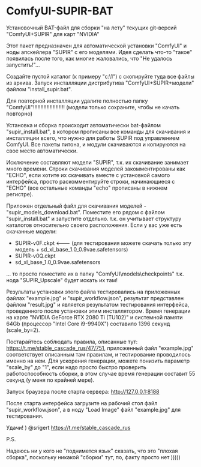 # ComfyUI-SUPIR-BAT
Установочный BAT-файл для сборки "на лету" текущих git-версий "ComfyUI+SUPIR" для карт "NVIDIA"

Этот пакет предназначен для автоматической установки "ComfyUI" и ноды апскейлера "SUPIR" с его моделями.
Идея сделать что-то "такое" появилась после того, как многие жаловались, что "Не удалось запустить!"...

Создайте пустой каталог (к примеру "c:\1") с скопируйте туда все файлы из архива. Запуск инсталляции дистрибутива "ComfyUI+SUPIR+модели" файлом "install_supir.bat".

Для повторной инсталляции удалите полностью папку "ComfyUI"!!!!!!!!!!!!!!!!!!!!! (модели только сохраните, чтобы не качать повторно)

Установка и сборка происходит автоматически bat-файлом "supir_install.bat", в котором прописаны все команды для скачивания и инсталляции всего, что нужно для работы SUPIR под управлением ComfyUI. Все пакеты питона, и модули скачиваются и копируются на свое место автоматически. 

Исключение составляют модели "SUPIR", т.к. их скачивание занимает много времени. Строки скачивания моделей закомментированы как "ECHO", если хотите их скачивать вместе с установкой самого интерфейса, просто раскомментируйте строки, начинающиеся с "ECHO" (все остальные команды "echo" прописаны в нижнем регистре). 

Приложен отдельный файл для скачивания моделей - "supir_models_download.bat". Поместите его рядом с файлом "supir_install.bat" и запустите отдельно. т.к. он учитывает структуру каталогов относительно своего расположения. Если у вас уже есть скачанные модели:

- SUPIR-v0F.ckpt   <--- (для тестирования можете скачать только эту модель + sd_xl_base_1.0_0.9vae.safetensors)
- SUPIR-v0Q.ckpt
- sd_xl_base_1.0_0.9vae.safetensors

... то просто поместите их в папку "ComfyUI\models\checkpoints" т.к. нода "SUPIR_Upscale" будет искать их там!

Результаты установки этого файла тестировались на приложенных файлах "example.jpg" и "supir_workflow.json", результат представлен файлом "result.jpg" и является результатом тестирования интерфейса, проведенного после установки этим инсталлятором. Время генерации на карте "NVIDIA GeForce RTX 2080 Ti (TU102)" и системной памяти 64Gb (процессор "Intel Core i9-9940X") составило 1396 секунд (scale_by=2).

Постарайтесь соблюдать правила, описанные тут: https://t.me/stable_cascade_rus/47/751, приложенный файл "example.jpg" соответствует описанным там правилам, и тестирование проводилось именно на нем. Для ускорения генерации, можете понизить параметр "scale_by" до "1", если надо просто быстро проверить работоспособность сборки, в этом случае время генерации составит 55 секунд (у меня по крайней мере).

Запуск браузера после старта сервера: http://127.0.0.1:8188

После старта интерфейса загрузите на рабочий стол файл "supir_workflow.json", а в ноду "Load Image" файл "example.jpg" для тестирования.

Удачи! )
@srigert
https://t.me/stable_cascade_rus

P.S.

Надеюсь ни у кого не "поднимется язык" сказать, что это "плохая сборка", поскольку никакой "сборки" тут, по, факту просто нет )))))
